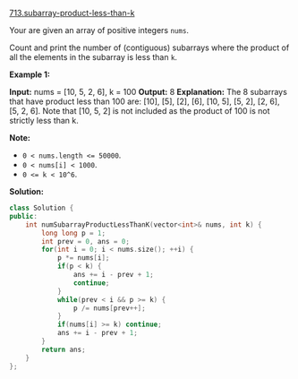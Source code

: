 [713.subarray-product-less-than-k](https://leetcode.com/problems/subarray-product-less-than-k/)  

Your are given an array of positive integers `nums`.

Count and print the number of (contiguous) subarrays where the product of all the elements in the subarray is less than `k`.

**Example 1:**  

**Input:** nums = \[10, 5, 2, 6\], k = 100
**Output:** 8
**Explanation:** The 8 subarrays that have product less than 100 are: \[10\], \[5\], \[2\], \[6\], \[10, 5\], \[5, 2\], \[2, 6\], \[5, 2, 6\].
Note that \[10, 5, 2\] is not included as the product of 100 is not strictly less than k.

**Note:**

*   `0 < nums.length <= 50000`.
*   `0 < nums[i] < 1000`.
*   `0 <= k < 10^6`.  



**Solution:**  

```cpp
class Solution {
public:
    int numSubarrayProductLessThanK(vector<int>& nums, int k) {
        long long p = 1;
        int prev = 0, ans = 0;
        for(int i = 0; i < nums.size(); ++i) {
            p *= nums[i];
            if(p < k) {
                ans += i - prev + 1;
                continue;
            }
            while(prev < i && p >= k) {
                p /= nums[prev++];
            }
            if(nums[i] >= k) continue;
            ans += i - prev + 1;
        }
        return ans;
    }
};
```
      